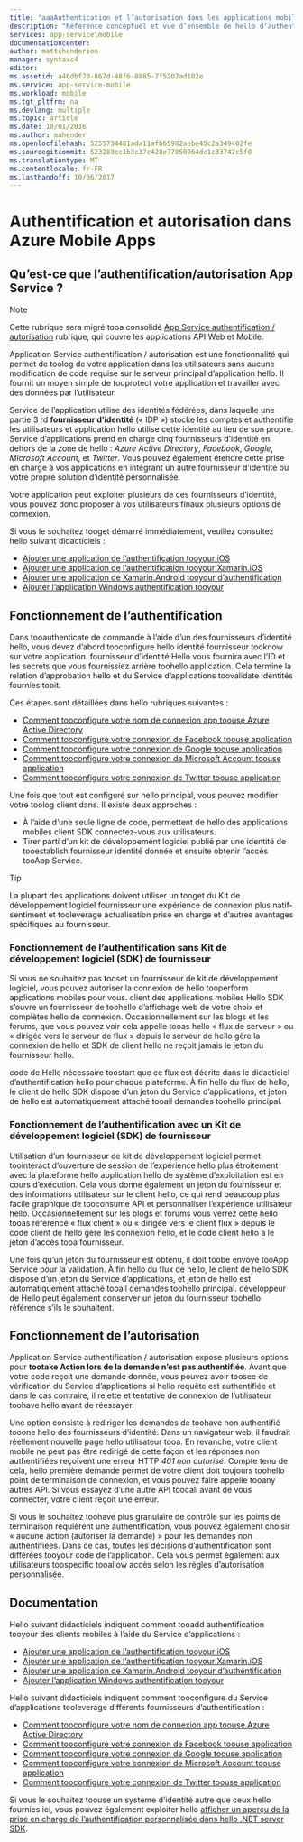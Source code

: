 ```yaml
---
title: "aaaAuthentication et l’autorisation dans les applications mobiles Azure | Documents Microsoft"
description: "Référence conceptuel et vue d’ensemble de hello d’authentification / autorisation de fonctionnalité pour les applications mobiles Azure"
services: app-service\mobile
documentationcenter: 
author: mattchenderson
manager: syntaxc4
editor: 
ms.assetid: a46dbf70-867d-48f6-8885-7f5207ad102e
ms.service: app-service-mobile
ms.workload: mobile
ms.tgt_pltfrm: na
ms.devlang: multiple
ms.topic: article
ms.date: 10/01/2016
ms.author: mahender
ms.openlocfilehash: 5255734481ada11afb65982aebe45c2a349402fe
ms.sourcegitcommit: 523283cc1b3c37c428e77850964dc1c33742c5f0
ms.translationtype: MT
ms.contentlocale: fr-FR
ms.lasthandoff: 10/06/2017
---
```

# <a name="authentication-and-authorization-in-azure-mobile-apps"></a>Authentification et autorisation dans Azure Mobile Apps
## <a name="what-is-app-service-authentication--authorization"></a>Qu’est-ce que l’authentification/autorisation App Service ?
> [!NOTE]
> Cette rubrique sera migré tooa consolidé [App Service authentification / autorisation](../app-service/app-service-authentication-overview.md) rubrique, qui couvre les applications API Web et Mobile.
> 
> 

Application Service authentification / autorisation est une fonctionnalité qui permet de toolog de votre application dans les utilisateurs sans aucune modification de code requise sur le serveur principal d’application hello. Il fournit un moyen simple de tooprotect votre application et travailler avec des données par l’utilisateur.

Service de l’application utilise des identités fédérées, dans laquelle une partie 3 rd **fournisseur d’identité** (« IDP ») stocke les comptes et authentifie les utilisateurs et application hello utilise cette identité au lieu de son propre. Service d’applications prend en charge cinq fournisseurs d’identité en dehors de la zone de hello : *Azure Active Directory*, *Facebook*, *Google*, *Microsoft Account*, et *Twitter*. Vous pouvez également étendre cette prise en charge à vos applications en intégrant un autre fournisseur d’identité ou votre propre solution d’identité personnalisée.

Votre application peut exploiter plusieurs de ces fournisseurs d’identité, vous pouvez donc proposer à vos utilisateurs finaux plusieurs options de connexion.

Si vous le souhaitez tooget démarré immédiatement, veuillez consultez hello suivant didacticiels :

* [Ajouter une application de l’authentification tooyour iOS]
* [Ajouter une application de l’authentification tooyour Xamarin.iOS]
* [Ajouter une application de Xamarin.Android tooyour d’authentification]
* [Ajouter l’application Windows authentification tooyour]

## <a name="how-authentication-works"></a>Fonctionnement de l’authentification
Dans tooauthenticate de commande à l’aide d’un des fournisseurs d’identité hello, vous devez d’abord tooconfigure hello identité fournisseur tooknow sur votre application. fournisseur d’identité Hello vous fournira avec l’ID et les secrets que vous fournissiez arrière toohello application. Cela termine la relation d’approbation hello et du Service d’applications toovalidate identités fournies tooit.

Ces étapes sont détaillées dans hello rubriques suivantes :

* [Comment tooconfigure votre nom de connexion app toouse Azure Active Directory]
* [Comment tooconfigure votre connexion de Facebook toouse application]
* [Comment tooconfigure votre connexion de Google toouse application]
* [Comment tooconfigure votre connexion de Microsoft Account toouse application]
* [Comment tooconfigure votre connexion de Twitter toouse application]

Une fois que tout est configuré sur hello principal, vous pouvez modifier votre toolog client dans. Il existe deux approches :

* À l’aide d’une seule ligne de code, permettent de hello des applications mobiles client SDK connectez-vous aux utilisateurs.
* Tirer parti d’un kit de développement logiciel publié par une identité de tooestablish fournisseur identité donnée et ensuite obtenir l’accès tooApp Service.

> [!TIP]
> La plupart des applications doivent utiliser un tooget du Kit de développement logiciel fournisseur une expérience de connexion plus natif-sentiment et tooleverage actualisation prise en charge et d’autres avantages spécifiques au fournisseur.
> 
> 

### <a name="how-authentication-without-a-provider-sdk-works"></a>Fonctionnement de l’authentification sans Kit de développement logiciel (SDK) de fournisseur
Si vous ne souhaitez pas tooset un fournisseur de kit de développement logiciel, vous pouvez autoriser la connexion de hello tooperform applications mobiles pour vous. client des applications mobiles Hello SDK s’ouvre un fournisseur de toohello d’affichage web de votre choix et complètes hello de connexion. Occasionnellement sur les blogs et les forums, que vous pouvez voir cela appelle tooas hello « flux de serveur » ou « dirigée vers le serveur de flux » depuis le serveur de hello gère la connexion de hello et SDK de client hello ne reçoit jamais le jeton du fournisseur hello.

code de Hello nécessaire toostart que ce flux est décrite dans le didacticiel d’authentification hello pour chaque plateforme. À fin hello du flux de hello, le client de hello SDK dispose d’un jeton du Service d’applications, et jeton de hello est automatiquement attaché tooall demandes toohello principal.

### <a name="how-authentication-with-a-provider-sdk-works"></a>Fonctionnement de l’authentification avec un Kit de développement logiciel (SDK) de fournisseur
Utilisation d’un fournisseur de kit de développement logiciel permet toointeract d’ouverture de session de l’expérience hello plus étroitement avec la plateforme hello application hello de système d’exploitation est en cours d’exécution. Cela vous donne également un jeton du fournisseur et des informations utilisateur sur le client hello, ce qui rend beaucoup plus facile graphique de tooconsume API et personnaliser l’expérience utilisateur hello. Occasionnellement sur les blogs et forums vous verrez cette hello tooas référencé « flux client » ou « dirigée vers le client flux » depuis le code client de hello gère les connexion hello, et le code client hello a le jeton d’accès tooa fournisseur.

Une fois qu’un jeton du fournisseur est obtenu, il doit toobe envoyé tooApp Service pour la validation. À fin hello du flux de hello, le client de hello SDK dispose d’un jeton du Service d’applications, et jeton de hello est automatiquement attaché tooall demandes toohello principal. développeur de Hello peut également conserver un jeton du fournisseur toohello référence s’ils le souhaitent.

## <a name="how-authorization-works"></a>Fonctionnement de l’autorisation
Application Service authentification / autorisation expose plusieurs options pour **tootake Action lors de la demande n’est pas authentifiée**. Avant que votre code reçoit une demande donnée, vous pouvez avoir toosee de vérification du Service d’applications si hello requête est authentifiée et dans le cas contraire, il rejette et tentative de connexion de l’utilisateur toohave hello avant de réessayer.

Une option consiste à rediriger les demandes de toohave non authentifié tooone hello des fournisseurs d’identité. Dans un navigateur web, il faudrait réellement nouvelle page hello utilisateur tooa. En revanche, votre client mobile ne peut pas être redirigé de cette façon et les réponses non authentifiées reçoivent une erreur HTTP *401 non autorisé*. Compte tenu de cela, hello première demande permet de votre client doit toujours toohello point de terminaison de connexion, et vous pouvez faire appelle tooany autres API. Si vous essayez d’une autre API toocall avant de vous connecter, votre client reçoit une erreur.

Si vous le souhaitez toohave plus granulaire de contrôle sur les points de terminaison requièrent une authentification, vous pouvez également choisir « aucune action (autoriser la demande) » pour les demandes non authentifiées. Dans ce cas, toutes les décisions d’authentification sont différées tooyour code de l’application. Cela vous permet également aux utilisateurs toospecific tooallow accès selon les règles d’autorisation personnalisée.

## <a name="documentation"></a>Documentation
Hello suivant didacticiels indiquent comment tooadd authentification tooyour des clients mobiles à l’aide du Service d’applications :

* [Ajouter une application de l’authentification tooyour iOS]
* [Ajouter une application de l’authentification tooyour Xamarin.iOS]
* [Ajouter une application de Xamarin.Android tooyour d’authentification]
* [Ajouter l’application Windows authentification tooyour]

Hello suivant didacticiels indiquent comment tooconfigure du Service d’applications tooleverage différents fournisseurs d’authentification :

* [Comment tooconfigure votre nom de connexion app toouse Azure Active Directory]
* [Comment tooconfigure votre connexion de Facebook toouse application]
* [Comment tooconfigure votre connexion de Google toouse application]
* [Comment tooconfigure votre connexion de Microsoft Account toouse application]
* [Comment tooconfigure votre connexion de Twitter toouse application]

Si vous le souhaitez toouse un système d’identité autre que ceux hello fournies ici, vous pouvez également exploiter hello [afficher un aperçu de la prise en charge de l’authentification personnalisée dans hello .NET server SDK](app-service-mobile-dotnet-backend-how-to-use-server-sdk.md#custom-auth).

[Ajouter une application de l’authentification tooyour iOS]: app-service-mobile-ios-get-started-users.md
[Ajouter une application de l’authentification tooyour Xamarin.iOS]: app-service-mobile-xamarin-ios-get-started-users.md
[Ajouter une application de Xamarin.Android tooyour d’authentification]: app-service-mobile-xamarin-android-get-started-users.md
[Ajouter l’application Windows authentification tooyour]: app-service-mobile-windows-store-dotnet-get-started-users.md

[Comment tooconfigure votre nom de connexion app toouse Azure Active Directory]: app-service-mobile-how-to-configure-active-directory-authentication.md
[Comment tooconfigure votre connexion de Facebook toouse application]: app-service-mobile-how-to-configure-facebook-authentication.md
[Comment tooconfigure votre connexion de Google toouse application]: app-service-mobile-how-to-configure-google-authentication.md
[Comment tooconfigure votre connexion de Microsoft Account toouse application]: app-service-mobile-how-to-configure-microsoft-authentication.md
[Comment tooconfigure votre connexion de Twitter toouse application]: app-service-mobile-how-to-configure-twitter-authentication.md
